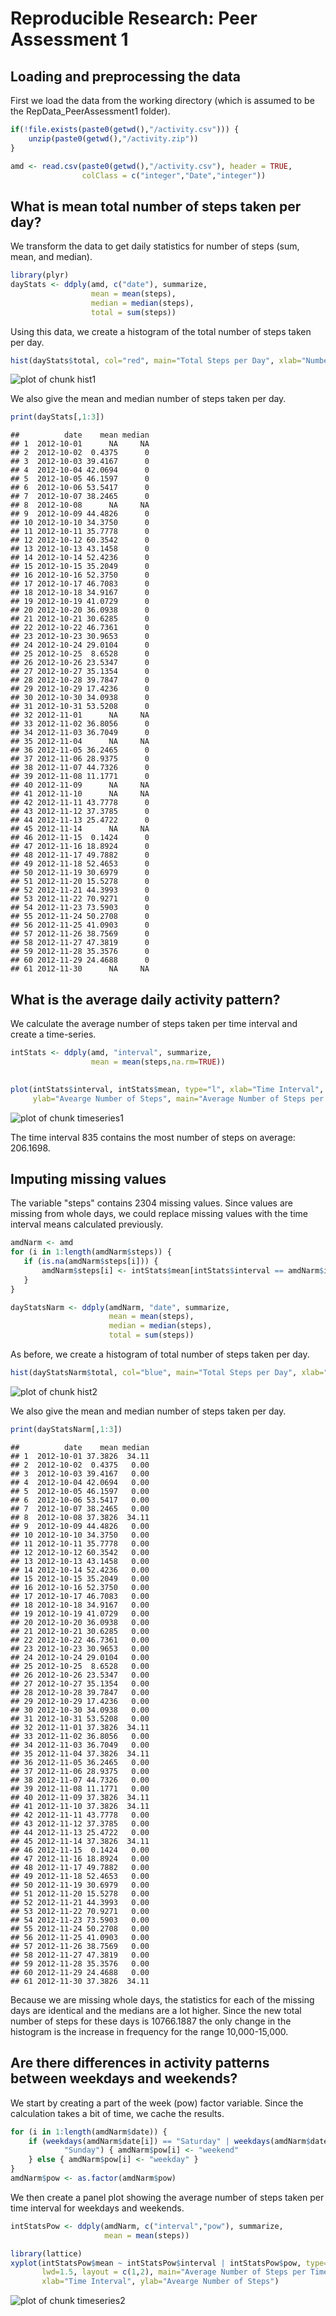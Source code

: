 # Reproducible Research: Peer Assessment 1



## Loading and preprocessing the data

First we load the data from the working directory (which is assumed to be the
RepData_PeerAssessment1 folder).


```r
if(!file.exists(paste0(getwd(),"/activity.csv"))) {
    unzip(paste0(getwd(),"/activity.zip"))
}

amd <- read.csv(paste0(getwd(),"/activity.csv"), header = TRUE,
                colClass = c("integer","Date","integer"))
```

## What is mean total number of steps taken per day?

We transform the data to get daily statistics for number of steps (sum, mean,
and median).


```r
library(plyr)
dayStats <- ddply(amd, c("date"), summarize,
                  mean = mean(steps),
                  median = median(steps),
                  total = sum(steps))
```

Using this data, we create a histogram of the total number of steps taken per day.


```r
hist(dayStats$total, col="red", main="Total Steps per Day", xlab="Number of Steps")
```

![plot of chunk hist1](figure/hist1.png) 

We also give the mean and median number of steps taken per day.


```r
print(dayStats[,1:3])
```

```
##          date    mean median
## 1  2012-10-01      NA     NA
## 2  2012-10-02  0.4375      0
## 3  2012-10-03 39.4167      0
## 4  2012-10-04 42.0694      0
## 5  2012-10-05 46.1597      0
## 6  2012-10-06 53.5417      0
## 7  2012-10-07 38.2465      0
## 8  2012-10-08      NA     NA
## 9  2012-10-09 44.4826      0
## 10 2012-10-10 34.3750      0
## 11 2012-10-11 35.7778      0
## 12 2012-10-12 60.3542      0
## 13 2012-10-13 43.1458      0
## 14 2012-10-14 52.4236      0
## 15 2012-10-15 35.2049      0
## 16 2012-10-16 52.3750      0
## 17 2012-10-17 46.7083      0
## 18 2012-10-18 34.9167      0
## 19 2012-10-19 41.0729      0
## 20 2012-10-20 36.0938      0
## 21 2012-10-21 30.6285      0
## 22 2012-10-22 46.7361      0
## 23 2012-10-23 30.9653      0
## 24 2012-10-24 29.0104      0
## 25 2012-10-25  8.6528      0
## 26 2012-10-26 23.5347      0
## 27 2012-10-27 35.1354      0
## 28 2012-10-28 39.7847      0
## 29 2012-10-29 17.4236      0
## 30 2012-10-30 34.0938      0
## 31 2012-10-31 53.5208      0
## 32 2012-11-01      NA     NA
## 33 2012-11-02 36.8056      0
## 34 2012-11-03 36.7049      0
## 35 2012-11-04      NA     NA
## 36 2012-11-05 36.2465      0
## 37 2012-11-06 28.9375      0
## 38 2012-11-07 44.7326      0
## 39 2012-11-08 11.1771      0
## 40 2012-11-09      NA     NA
## 41 2012-11-10      NA     NA
## 42 2012-11-11 43.7778      0
## 43 2012-11-12 37.3785      0
## 44 2012-11-13 25.4722      0
## 45 2012-11-14      NA     NA
## 46 2012-11-15  0.1424      0
## 47 2012-11-16 18.8924      0
## 48 2012-11-17 49.7882      0
## 49 2012-11-18 52.4653      0
## 50 2012-11-19 30.6979      0
## 51 2012-11-20 15.5278      0
## 52 2012-11-21 44.3993      0
## 53 2012-11-22 70.9271      0
## 54 2012-11-23 73.5903      0
## 55 2012-11-24 50.2708      0
## 56 2012-11-25 41.0903      0
## 57 2012-11-26 38.7569      0
## 58 2012-11-27 47.3819      0
## 59 2012-11-28 35.3576      0
## 60 2012-11-29 24.4688      0
## 61 2012-11-30      NA     NA
```

## What is the average daily activity pattern?

We calculate the average number of steps taken per time interval and create a
time-series.


```r
intStats <- ddply(amd, "interval", summarize,
                  mean = mean(steps,na.rm=TRUE))
                   

plot(intStats$interval, intStats$mean, type="l", xlab="Time Interval",
     ylab="Avearge Number of Steps", main="Average Number of Steps per Time Interval")
```

![plot of chunk timeseries1](figure/timeseries1.png) 

The time interval 835 contains the
most number of steps on average: 206.1698.

## Imputing missing values

The variable "steps" contains 2304 missing values. Since
values are missing from whole days, we could replace missing values with the time
interval means calculated previously.


```r
amdNarm <- amd
for (i in 1:length(amdNarm$steps)) {
   if (is.na(amdNarm$steps[i])) {
       amdNarm$steps[i] <- intStats$mean[intStats$interval == amdNarm$interval[i]]
   }
}

dayStatsNarm <- ddply(amdNarm, "date", summarize,
                      mean = mean(steps),
                      median = median(steps),
                      total = sum(steps))
```

As before, we create a histogram of total number of steps taken per day.


```r
hist(dayStatsNarm$total, col="blue", main="Total Steps per Day", xlab="Number of Steps")
```

![plot of chunk hist2](figure/hist2.png) 

We also give the mean and median number of steps taken per day.


```r
print(dayStatsNarm[,1:3])
```

```
##          date    mean median
## 1  2012-10-01 37.3826  34.11
## 2  2012-10-02  0.4375   0.00
## 3  2012-10-03 39.4167   0.00
## 4  2012-10-04 42.0694   0.00
## 5  2012-10-05 46.1597   0.00
## 6  2012-10-06 53.5417   0.00
## 7  2012-10-07 38.2465   0.00
## 8  2012-10-08 37.3826  34.11
## 9  2012-10-09 44.4826   0.00
## 10 2012-10-10 34.3750   0.00
## 11 2012-10-11 35.7778   0.00
## 12 2012-10-12 60.3542   0.00
## 13 2012-10-13 43.1458   0.00
## 14 2012-10-14 52.4236   0.00
## 15 2012-10-15 35.2049   0.00
## 16 2012-10-16 52.3750   0.00
## 17 2012-10-17 46.7083   0.00
## 18 2012-10-18 34.9167   0.00
## 19 2012-10-19 41.0729   0.00
## 20 2012-10-20 36.0938   0.00
## 21 2012-10-21 30.6285   0.00
## 22 2012-10-22 46.7361   0.00
## 23 2012-10-23 30.9653   0.00
## 24 2012-10-24 29.0104   0.00
## 25 2012-10-25  8.6528   0.00
## 26 2012-10-26 23.5347   0.00
## 27 2012-10-27 35.1354   0.00
## 28 2012-10-28 39.7847   0.00
## 29 2012-10-29 17.4236   0.00
## 30 2012-10-30 34.0938   0.00
## 31 2012-10-31 53.5208   0.00
## 32 2012-11-01 37.3826  34.11
## 33 2012-11-02 36.8056   0.00
## 34 2012-11-03 36.7049   0.00
## 35 2012-11-04 37.3826  34.11
## 36 2012-11-05 36.2465   0.00
## 37 2012-11-06 28.9375   0.00
## 38 2012-11-07 44.7326   0.00
## 39 2012-11-08 11.1771   0.00
## 40 2012-11-09 37.3826  34.11
## 41 2012-11-10 37.3826  34.11
## 42 2012-11-11 43.7778   0.00
## 43 2012-11-12 37.3785   0.00
## 44 2012-11-13 25.4722   0.00
## 45 2012-11-14 37.3826  34.11
## 46 2012-11-15  0.1424   0.00
## 47 2012-11-16 18.8924   0.00
## 48 2012-11-17 49.7882   0.00
## 49 2012-11-18 52.4653   0.00
## 50 2012-11-19 30.6979   0.00
## 51 2012-11-20 15.5278   0.00
## 52 2012-11-21 44.3993   0.00
## 53 2012-11-22 70.9271   0.00
## 54 2012-11-23 73.5903   0.00
## 55 2012-11-24 50.2708   0.00
## 56 2012-11-25 41.0903   0.00
## 57 2012-11-26 38.7569   0.00
## 58 2012-11-27 47.3819   0.00
## 59 2012-11-28 35.3576   0.00
## 60 2012-11-29 24.4688   0.00
## 61 2012-11-30 37.3826  34.11
```

Because we are missing whole days, the statistics for each of the missing days
are identical and the medians are a lot higher. Since the new total number of 
steps for these days is 10766.1887 the only change in the histogram 
is the increase in frequency for the range 10,000-15,000.

## Are there differences in activity patterns between weekdays and weekends?

We start by creating a part of the week (pow) factor variable. Since the calculation
takes a bit of time, we cache the results.


```r
for (i in 1:length(amdNarm$date)) {
    if (weekdays(amdNarm$date[i]) == "Saturday" | weekdays(amdNarm$date[i]) ==
            "Sunday") { amdNarm$pow[i] <- "weekend"
    } else { amdNarm$pow[i] <- "weekday" }
}
amdNarm$pow <- as.factor(amdNarm$pow)
```

We then create a panel plot showing the average number of steps taken per time 
interval for weekdays and weekends.


```r
intStatsPow <- ddply(amdNarm, c("interval","pow"), summarize,
                     mean = mean(steps))

library(lattice)
xyplot(intStatsPow$mean ~ intStatsPow$interval | intStatsPow$pow, type="l", 
       lwd=1.5, layout = c(1,2), main="Average Number of Steps per Time Interval",
       xlab="Time Interval", ylab="Avearge Number of Steps")
```

![plot of chunk timeseries2](figure/timeseries2.png) 
